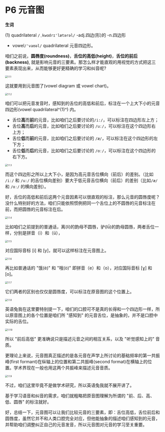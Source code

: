 # P6 元音图



**生词**

(1) quadrilateral `/ˌkwɑdrɪ'lætərəl/` -adj.四边(形)的  -n.四边形
- vowel`/'vaʊəl/` quadrilateral 元音四边形。





咱们之前说，**圆唇度(roundness)**，**舌位的高低(height)**，**舌位的前后(backness)**, 就是影响元音的三要素。那怎么样才能直观的用视觉的方式把这三要素表现出来，从而能够更好更精确的学习和纠音呢? 

<img src="readme.assets/1.1.1.png" alt="1.1.1" style="zoom: 50%;" />

这就要用到元音图了(vowel diagram 或 vowel chart)。

<img src="readme.assets/1.1.2.png" alt="1.1.2" style="zoom:50%;" />

咱们可以把元音发音时，感知到的舌位的高低和前后，标注在一个上大下小的元音四边形(vowel quadrilateral^(1)^) 内。
- 舌位**高**而**前**的元音，比如咱们之后要讨论的`/i:/`，可以标注在四边形左上方；
- 舌位**高**而**后**的元音，比如咱们之后要讨论的 `/uː/`，可以标注在这个四边形右上方；
- 舌位**低**而**前**的元音，比如咱们之后要讨论的 `/æ/`，可以标注在这个四边形的左下方；
- 舌位**低**而**后**的元音，比如咱们之后要讨论的 `/ɑː/`，可以标注在这个四边形的右下方。

<img src="readme.assets/1.1.3.png" alt="1.1.3" style="zoom:50%;" />

而这个四边形之所以上大下小，是因为高元音舌位横向（前后）的差别。（比如 `/iː/` 和 `/uː/` 的舌位横向差别）要大于低元音舌位横向（前后）的差别（比如`/æ/` 和 `/ɑː/` 的横向差别）。

好，舌位的高低和前后这两个元音因素可以很直观的标注，那么元音的圆唇度呢？没什么特别好的方法，咱们只能依照惯例把同一个舌位上的不圆唇的元音标注在前，而把圆唇的元音标注在后。

<img src="readme.assets/1.1.4.png" alt="1.1.4" style="zoom:50%;" />

比如咱们之前提到的普通话，离(lí)的韵母不圆唇，驴(lǘ)的韵母圆唇，两者舌位一样，分别是拼音（i）和（ü），

<img src="readme.assets/1.1.5.png" alt="1.1.5" style="zoom:50%;" />

对应国际音标 [i] 和 [y]，就可以这样标注在元音图上。

<img src="readme.assets/1.1.6.png" alt="1.1.6" style="zoom:50%;" />

再比如普通话的 "饿(è)" 和 "哦(ò)" 即拼音（e）和（o），对应国际音标 [ɣ] 和 [o]。

<img src="readme.assets/1.1.7.png" alt="1.1.7" style="zoom:50%;" />

它们两者的区别也仅仅是圆唇度，可以标注在原音图的这个位置上。

<img src="readme.assets/1.1.8.png" alt="1.1.8" style="zoom:50%;" />

英语兔我在这里要特别提一下，咱们的口腔可不是真的长得和一个四边形一样，所以原音图上的各个位置是咱们所 "感知到" 的元音舌位，是抽象的，并不是口腔中实际的舌位。

<img src="readme.assets/1.1.10.png" alt="1.1.10" style="zoom:50%;" />

所以 "前后高低" 更准确说只是描述元音之间的相互关系，以及 "听觉感知上的" 音质。

更理论上来说，元音图真正描述的是各元音在声学上所讨论的基础频率的第一共振峰(first formant)在纵轴上的位置和第二共振峰(second format)在横轴上的位置。学术界现在一般也用这两个共振峰来描述元音音质。

<img src="readme.assets/1.1.9.png" alt="1.1.9" style="zoom:50%;" />

不过，咱们这里毕竟不是做学术研究，所以英语兔我就不展开讲了。

基于学习语音和纠音的需求，咱们就粗略把原音图理解为所谓的 "前、后、高、低、圆唇" 的标注就好。

好，总结一下，元音图可以让我们比较元音的三要素，即：舌位高低，舌位前后和圆唇度，虽然它并不和人类口腔完全对应，但他能抽象的描述咱们感知到的元音，并帮助咱们调整纠正自己的元音发音，所以元音图对元音的学习至关重要。